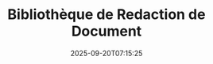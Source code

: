 ---
############################# Static ############################
layout: "family"
date:  2025-09-20T07:15:25
draft: false

product: "Redaction"
product_tag: "redaction"

lang: fr

############################# Head ############################
head_title: "Solution de Redaction de Document. Éditez ou supprimez toute donnée sensible."
head_description: "Supprimez, censurez ou masquez du texte, des images ou des métadonnées dans des fichiers PDF, des documents Word, des tableaux Excel, des présentations PowerPoint, des images, et plus encore. Utilisez notre bibliothèque dans vos applications .NET, Java, Python ou basées sur le cloud."

############################# Header ############################
title: "Bibliothèque de Redaction de Document"
description:  |
  Masquez ou supprimez des informations privées provenant de divers types de fichiers.

  Modifiez du texte ou des images pour éliminer le contenu sensible.

  Gérez les métadonnées des fichiers grâce à nos fonctionnalités avancées.

############################# Supported Platforms ###############################
supported_platforms:
  enable: true
  head_title: "Choisissez Votre Plateforme"
  title: "Indépendance de Plateforme"
  description: "La bibliothèque GroupDocs.Redaction prend en charge les systèmes d'exploitation et cadres suivants :"
  details_link_title: "En savoir plus"

  items:
    # items loop
    - title: ".NET"
      description: GroupDocs.Redaction .NET 
      color: "blue"
      tag: "net"
      link: "/redaction/net/"
      features_link: "https://docs.groupdocs.com/redaction/net/system-requirements/"
      features:
          # features loop
          - rows: "3"
            content: |
                    .NET 6.0+ <br> .NET Core 3.1 <br> .NET Framework 4.6.2+
      
          # features loop
          - rows: "4"
            content: |
                    Windows <br> Linux <br> Mac OS <br> Microsoft Azure
      
          # features loop
          - rows: "3"
            content: |
                    Microsoft Visual Studio <br> JetBrains Rider <br> Microsoft Visual Code
      
          # features loop
          - rows: "1"
            content: |
                    30+ file formats
      

    # items loop
    - title: "Java"
      description: GroupDocs.Redaction Java
      color: "red"
      tag: "java"
      link: "/redaction/java/"
      features_link: "https://docs.groupdocs.com/redaction/java/system-requirements/"
      features:
          # features loop
          - rows: "3"
            content: |
                    Java 8 or higher <br> Kotlin
      
          # features loop
          - rows: "4"
            content: |
                    Windows <br> Linux <br> Mac OS
      
          # features loop
          - rows: "3"
            content: |
                    IntelliJ IDEA <br> Eclipse <br> NetBeans
      
          # features loop
          - rows: "1"
            content: |
                    30+ file formats

    # items loop
    - title: "Python"
      description: GroupDocs.Redaction Python
      color: "yellow"
      tag: "python-net"
      link: "/redaction/python-net/"
      features_link: "https://docs.groupdocs.com/redaction/python-net/system-requirements/"
      features:
          # features loop
          - rows: "3"
            content: |
                    Python 3.9+ and .NET 6+
      
          # features loop
          - rows: "4"
            content: |
                    Windows <br> Linux <br> Mac OS
      
          # features loop
          - rows: "3"
            content: |
                    IDLE <br> PyCharm <br> Visual Studio Code
      
          # features loop
          - rows: "1"
            content: |
                    30+ file formats

############################# Features ###############################
features:
  enable: true
  title: "GroupDocs.Redaction en un coup d'œil"
  description: "Une solution pour gérer le contenu dans des fichiers PDF, des documents Office, des images et d'autres fichiers commerciaux."

  items:
    # items loop
    - icon: "text"
      title: "Supprimer ou Éditer du Texte"
      content: "Trouvez et censurez du texte sensible dans vos documents."

    # items loop
    - icon: "image"
      title: "Censurer des Images"
      content: "Masquez facilement des zones d'images dans vos fichiers."

    # items loop
    - icon: "template"
      title: "Gérer les Métadonnées"
      content: "Supprimez ou remplacez des métadonnées telles que l'auteur dans les documents Word ou les données EXIF dans les images."

    # items loop
    - icon: "pdf"
      title: "Fonctionnalités Avancées"
      content: "Recherchez des données à censurer à l'aide d'expressions régulières ou d'intégration AI."

############################# Code samples ############################
code_samples:
  enable: true
  title: "Exemples de Code GroupDocs.Redaction"
  description: "Cas typiques d'opérations de censure GroupDocs.Redaction."
  items:
    # code sample loop
    - title: "Comment Censurer du Texte dans des Documents PDF"
      content: |
       GroupDocs.Redaction est la meilleure solution pour censurer du texte dans vos documents en quelques étapes.
      samples:
        - language: "C#"
          color: "blue"
          content: |
            ```csharp {style=abap}   
            // Passez le chemin du fichier à censurer à une instance de Redactor
            using (Redactor redactor  = new Redactor("source.pdf"))
            {
                // Fournissez des options de censure
                var redaction = new ExactPhraseRedaction("Sensitive data", new ReplacementOptions("[hidden]"));

                // Censurez et sauvegardez le résultat
                redactor.Apply(redaction);

                var outputFile = redactor.Save();
            }   
            ```
        - language: "Java"
          color: "red"
          content: |
            ```java {style=abap}   
            // Passez le chemin du fichier à censurer à une instance de Redactor
            final Redactor redactor  = new Redactor("source.pdf");

            try 
            {
                // Fournissez des options de censure
                ExactPhraseRedaction redaction = new ExactPhraseRedaction("Sensitive data", new ReplacementOptions("[hidden]"));

                // Censurez et sauvegardez le résultat
                redactor.apply(redaction);
                redactor.save();
            }
            finally { redactor.close(); } 
            ```
        - language: "Python"
          color: "yellow"
          content: |
            ```python {style=abap}
            import groupdocs.redaction as gr
            import groupdocs.redaction.options as gro
            import groupdocs.redaction.redactions as grr

            def run():

                # Passez le chemin du fichier à censurer à une instance de Redactor
                with gr.Redactor("source.pdf") as redactor:

                    # Fournissez des options de censure
                    repl_opt = grr.ReplacementOptions("[hidden]")
                    ex_red = grr.ExactPhraseRedaction("Sensitive data", repl_opt)

                    # Censurez et sauvegardez le résultat
                    result = redactor.apply(ex_red)
        
                    so = gro.SaveOptions()
                    so.add_suffix = True
                    so.rasterize_to_pdf = False
                    result_path = redactor.save(so)
            ```

############################# Supported Formats ###############################
formats:
  enable: true
  title: "30+ Formats de Fichiers Pris en Charge"
  description: "GroupDocs.Redaction prend en charge des opérations de censure sur tous les formats de fichiers commerciaux largement utilisés."

############################# Metrics ###############################
metrics:
  enable: true
  title: "GroupDocs.Redaction Réalisations"
  description: "Découvrez les Métriques Clés qui Soulignent le Succès de Notre Bibliothèque"

  items:
    # items loop
    - number: "30+"
      title: "Formats Pris en Charge"
      content: "GroupDocs.Redaction prend en charge des opérations avec plus de 30 formats de fichiers largement utilisés."

    # items loop
    - number: "440k"
      title: "Téléchargements NuGet"
      content: "GroupDocs.Redaction pour .NET a été téléchargé plus de 440 000 fois sur NuGet."

    # items loop
    - number: "12k"
      title: "Téléchargements Maven"
      content: "GroupDocs.Redaction a plus de 12 000 téléchargements sur Maven, offrant des fonctionnalités de censure Java puissantes."

    # items loop
    - number: "140+"
      title: "Clients Satisfaits"
      content: "Des entreprises mondiales et des développeurs individuels font confiance aux produits de GroupDocs pour construire des solutions innovantes."


############################# Customers ###############################
customers:
  enable: true
  title: "Nos Clients Satisfaits"
  description: "Les bibliothèques GroupDocs sont approuvées par des marques mondialement reconnues et respectées."

  items:
    # items loop
    - title: "BenQ Corporation"
      logo: "benq"
      
    # items loop
    - title: "Nasdaq Stock Market"
      logo: "nasdaq"
      
    # items loop
    - title: "AT&T Inc."
      logo: "att"
      
    # items loop
    - title: "Customer logo AstraZeneca"
      logo: "astrazeneca"
      
    # items loop
    - title: "Central Bank of Argentina"
      logo: "argentinacentralbank"
      
    # items loop
    - title: "Roche Holding AG"
      logo: "roche"
      
    # items loop
    - title: "Capita"
      logo: "capita"
      
    # items loop
    - title: "Axa S.A."
      logo: "axa"
      
    # items loop
    - title: "Instructure Inc."
      logo: "instructure"
      
    # items loop
    - title: "Wipro"
      logo: "wipro"


############################# Actions ###############################
actions:
  enable: true
  title: "Prêt à Commencer?"
  description: "Essayez gratuitement les fonctionnalités de GroupDocs.Redaction sur votre plateforme."

  items:
    # items loop
    - title: ".NET"
      color: "blue"
      link: "/redaction/net/"

    # items loop
    - title: "Java"
      color: "red"
      link: "/redaction/java/"

    # items loop
    - title: "Node.js"
      color: "yellow"
      link: "/redaction/python-net/"   

############################# FAQ ###############################
faq:
  enable: true
  title: "Questions Fréquemment Posées"
  description: "Réponses aux questions les plus fréquemment posées."

  items:
    # items loop
    - question: "La bibliothèque GroupDocs.Redaction nécessite-t-elle un logiciel tiers pour manipuler des documents?"
      answer: "GroupDocs.Redaction ne nécessite aucun logiciel externe tel qu'Adobe Acrobat, Microsoft Office ou autres."

    # items loop
    - question: "Puis-je essayer la bibliothèque GroupDocs.Redaction avant d'acheter?"
      answer: "Oui, vous pouvez essayer GroupDocs.Redaction sans acheter de licence. Il fonctionne en mode essai, ce qui ajoute des badges d'essai et limite la sortie aux 3 premières pages. Pour tester sans restrictions, demandez une licence temporaire de 30 jours. Pour plus de détails, [voir](https://purchase.groupdocs.com/temporary-license/)."

    # items loop
    - question: "Quelles options de licence sont disponibles?"
      answer: "Nous offrons plusieurs types de licences en fonction de vos besoins en développement et distribution. Celles-ci incluent des licences basées sur les développeurs, les sites et les licences mesurées selon l'utilisation. En savoir plus [ici](https://purchase.groupdocs.com/pricing/redaction/net/)."

############################# Cloud Links ###############################
cloud_links:
  enable: false
  title: "GroupDocs.Redaction APIs Low-Code"
  description: "Intégrez la censure de documents dans n'importe quelle application en utilisant notre API REST basée sur le cloud."
  
  items:
    # items loop
    - title: "GroupDocs.Redaction Cloud for cURL"
      content: "Utilisez des commandes cURL avec notre API Cloud REST pour censurer des documents dans une large gamme de formats de fichiers pris en charge."
      icon: "groupdocs_redaction-for-curl"
      link: "https://products.groupdocs.cloud/redaction/curl"

    # items loop
    - title: "GroupDocs.Redaction Cloud for .NET"
      content: "Extrayez des images, du texte et des métadonnées ou censurez des documents en utilisant des modèles dans des applications Microsoft .NET."
      icon: "groupdocs_redaction-for-net"
      link: "https://products.groupdocs.cloud/redaction/net"

    # items loop
    - title: "GroupDocs.Redaction Cloud for Java"
      content: "SDK Java pour censurer des documents et extraire des données dans vos applications basées sur Java."
      icon: "groupdocs_redaction-for-java"
      link: "https://products.groupdocs.cloud/redaction/java"

############################# App links ###############################
app_links:
  enable: true
  title: "GroupDocs.Redaction Applications Sans Code"
  description: "Une application web qui vous permet de censurer plus de 30 formats de fichiers populaires directement dans votre navigateur."

  items:
    # items loop
    - title: "GroupDocs.Redaction Total"
      content: "Outil en ligne gratuit pour censurer Word, Excel, PowerPoint, PDF et plus de 30 autres types de fichiers."
      icon: "groupdocs_redaction-app"
      link: "https://products.groupdocs.app/redaction/total"

    # items loop
    - title: "GroupDocs.Redaction DOCX"
      content: "Censurez des documents Word dans votre navigateur et extrayez des images, du texte ou des métadonnées."
      icon: "groupdocs_words-app"
      link: "https://products.groupdocs.app/redaction/docx"

    # items loop
    - title: "GroupDocs.Redaction PDF"
      content: "Outil de censure PDF gratuit qui fonctionne sur n'importe quel appareil ou plateforme sans limitations."
      icon: "groupdocs_pdf-app"
      link: "https://products.groupdocs.app/redaction/pdf"


      


---